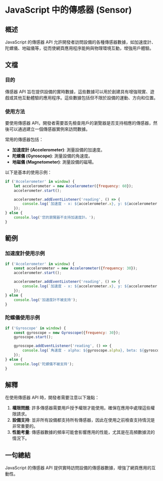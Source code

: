 <!--
Meta Description: # JavaScript 中的傳感器 (Sensor) ## 概述 JavaScript 的傳感器 API 允許開發者訪問設備的各種傳感器數據，如加速度計、陀螺儀、地磁儀等，從而使網頁應用程序能夠與物理環境互動，增強用戶體驗。 ## 文檔 ### 目的 傳感器 API 旨在提供設備的實時數據，這些數...
Meta Keywords: accelerometer, gyroscope, javascript, console, log
-->

# JavaScript 中的傳感器 (Sensor)

## 概述
JavaScript 的傳感器 API 允許開發者訪問設備的各種傳感器數據，如加速度計、陀螺儀、地磁儀等，從而使網頁應用程序能夠與物理環境互動，增強用戶體驗。

## 文檔
### 目的
傳感器 API 旨在提供設備的實時數據，這些數據可以用於創建具有增強現實、遊戲或其他互動體驗的應用程序。這些數據包括但不限於設備的運動、方向和位置。

### 使用方法
要使用傳感器 API，開發者需要首先檢查用戶的瀏覽器是否支持相應的傳感器，然後可以通過建立一個傳感器實例來訪問數據。

常用的傳感器包括：
- **加速度計 (Accelerometer)**: 測量設備的加速度。
- **陀螺儀 (Gyroscope)**: 測量設備的角速度。
- **地磁儀 (Magnetometer)**: 測量設備的磁場。

以下是基本的使用示例：

```javascript
if ('Accelerometer' in window) {
    let accelerometer = new Accelerometer({frequency: 60});
    accelerometer.start();

    accelerometer.addEventListener('reading', () => {
        console.log(`加速度 - x: ${accelerometer.x}, y: ${accelerometer.y}, z: ${accelerometer.z}`);
    });
} else {
    console.log('您的瀏覽器不支持加速度計。');
}
```

## 範例
### 加速度計使用示例
```javascript
if ('Accelerometer' in window) {
    const accelerometer = new Accelerometer({frequency: 30});
    accelerometer.start();

    accelerometer.addEventListener('reading', () => {
        console.log(`加速度 - x: ${accelerometer.x}, y: ${accelerometer.y}, z: ${accelerometer.z}`);
    });
} else {
    console.log('加速度計不被支持');
}
```

### 陀螺儀使用示例
```javascript
if ('Gyroscope' in window) {
    const gyroscope = new Gyroscope({frequency: 30});
    gyroscope.start();

    gyroscope.addEventListener('reading', () => {
        console.log(`角速度 - alpha: ${gyroscope.alpha}, beta: ${gyroscope.beta}, gamma: ${gyroscope.gamma}`);
    });
} else {
    console.log('陀螺儀不被支持');
}
```

## 解釋
在使用傳感器 API 時，開發者需要注意以下幾點：
1. **權限問題**: 許多傳感器需要用戶授予權限才能使用。確保在應用中處理這些權限請求。
2. **設備支持**: 並非所有設備都支持所有傳感器，因此在使用之前檢查支持情況是非常重要的。
3. **性能考量**: 傳感器數據的頻率可能會影響應用的性能，尤其是在高頻數據流的情況下。

## 一句總結
JavaScript 的傳感器 API 提供實時訪問設備的傳感器數據，增強了網頁應用的互動性。
